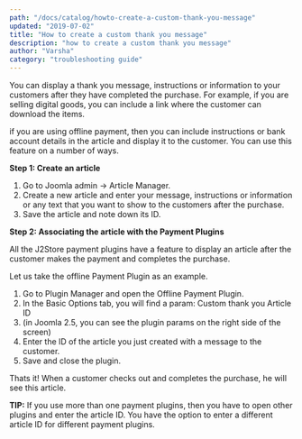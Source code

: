 ```yaml
---
path: "/docs/catalog/howto-create-a-custom-thank-you-message"
updated: "2019-07-02"
title: "How to create a custom thank you message"
description: "how to create a custom thank you message"
author: "Varsha"
category: "troubleshooting guide"
---
```


You can display a thank you message, instructions or information to your customers after they have completed the purchase. For example, if you are selling digital goods, you can include a link where the customer can download the items.

if you are using offline payment, then you can include instructions or bank account details in the article and display it to the customer. You can use this feature on a number of ways.

**Step 1: Create an article**

1. Go to Joomla admin -> Article Manager.
2. Create a new article and enter your message, instructions or information or any text that you want to show to the customers after the purchase.
3. Save the article and note down its ID.

**Step 2: Associating the article with the Payment Plugins**

All the J2Store payment plugins have a feature to display an article after the customer makes the payment and completes the purchase.

Let us take the offline Payment Plugin as an example.

1. Go to Plugin Manager and open the Offline Payment Plugin.
2. In the Basic Options tab, you will find a param: Custom thank you Article ID
3. (in Joomla 2.5, you can see the plugin params on the right side of the screen)
4. Enter the ID of the article you just created with a message to the customer.
5. Save and close the plugin.

Thats it! When a customer checks out and completes the purchase, he will see this article.

**TIP:** If you use more than one payment plugins, then you have to open other plugins and enter the article ID. You have the option to enter a different article ID for different payment plugins.


